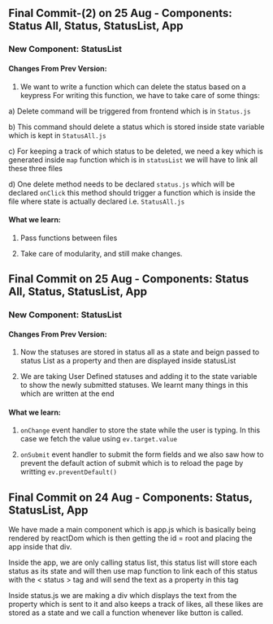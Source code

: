 
## Final Commit-(2) on 25 Aug - Components: Status All, Status, StatusList, App
### New Component: StatusList
#### Changes From Prev Version: 
1) We want to write a function which can delete the status based on a keypress
For writing this function, we have to take care of some things:

a) Delete command will be triggered from frontend which is in ```Status.js```

b) This command should delete a status which is stored inside state variable which is kept in ```StatusAll.js```

c) For keeping a track of which status to be deleted, we need a key which is generated inside ```map``` function which is in ```statusList``` we will have to link all these three files

d) One delete method needs to be declared ```status.js``` which will be declared ```onClick``` this method should trigger a function which is inside the file where state is actually declared i.e. ```StatusAll.js``` 

#### What we learn:

1) Pass functions between files

2) Take care of modularity, and still make changes.


## Final Commit on 25 Aug - Components: Status All, Status, StatusList, App
### New Component: StatusList
#### Changes From Prev Version: 
1) Now the statuses are stored in status all as a state and beign passed to status List as a property and then are displayed inside statusList

2) We are taking User Defined statuses and adding it to the state variable to show the newly submitted statuses. We learnt many things in this which are written at the end

#### What we learn:

1) ``` onChange ``` event handler to store the state while the user is typing. In this case we fetch the value using ``` ev.target.value ```

2) ``` onSubmit ``` event handler to submit the form fields and we also saw how to prevent the default action of submit which is to reload the page by writting ``` ev.preventDefault() ```





## Final Commit on 24 Aug - Components: Status, StatusList, App
We have made a main component which is app.js
which is basically being rendered by reactDom which is then getting the id = root and placing the app inside that div.

Inside the app, we are only calling status list, this status list will store each status as its state and will then use map function to link each of this status with the < status > tag and will send the text as a property in this tag

Inside status.js we are making a div which displays the text from the property which is sent to it and also keeps a track of likes, all these likes are stored as a state and we call a function whenever like button is called.


